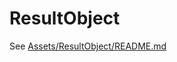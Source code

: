 # ResultObject

See [Assets/ResultObject/README.md](https://raw.githubusercontent.com/ahmedkamalio/ResultObjectForUnity/refs/heads/main/Assets/ResultObject/README.md)
